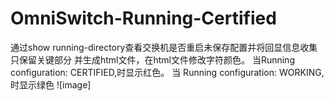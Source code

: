 # OmniSwitch-Running-Certified
通过show running-directory查看交换机是否重启未保存配置并将回显信息收集只保留关键部分
并生成html文件，在html文件修改字符颜色。
当Running configuration: CERTIFIED,时显示红色。
当 Running configuration: WORKING,时显示绿色
![image]
